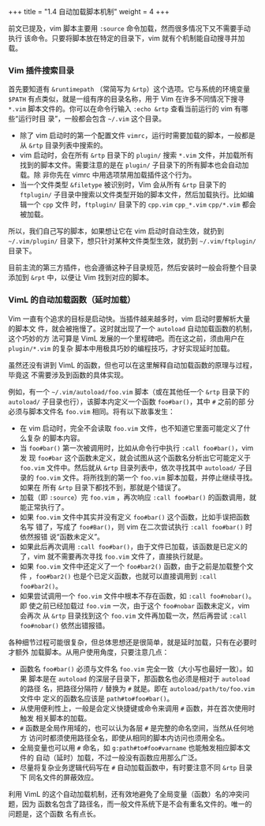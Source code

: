 +++
title = "1.4 自动加载脚本机制"
weight = 4
+++

<!-- ## 1.4\* 自动加载脚本机制 -->

前文已提及，vim 脚本主要用 `:source` 命令加载，然而很多情况下又不需要手动执行
该命令。只要将脚本放在特定的目录下，vim 就有个机制能自动搜寻并加载。

### Vim 插件搜索目录

首先要知道有 `&runtimepath` （常简写为 `&rtp`）这个选项。它与系统的环境变量
`$PATH` 有点类似，就是一组有序的目录名称，用于 Vim 在许多不同情况下搜寻 `*.vim` 
脚本文件的。你可以在命令行输入 `:echo &rtp` 查看当前运行的 vim 有哪些“运行时目
录”，一般都会包含 `~/.vim` 这个目录。

* 除了 vim 启动时的第一个配置文件 `vimrc`，运行时需要加载的脚本，一般都是从
  `&rtp` 目录列表中搜索的。
* vim 启动时，会在所有 `&rtp` 目录下的 `plugin/` 搜索 `*.vim` 文件，并加载所有
  找到的脚本文件。需要注意的是在 `plugin/` 子目录下的所有脚本也会自动加载。除
  非你先在 vimrc 中用选项禁用加载插件这个行为。
* 当一个文件类型 `&filetype` 被识别时，Vim 会从所有 `&rtp` 目录下的 `ftplugin/` 
  子目录中搜索以文件类型开始的脚本文件，然后加载执行。比如编辑一个 `cpp` 文件
  时，`ftplugin/` 目录下的 `cpp.vim` `cpp_*.vim` `cpp/*.vim` 都会被加载。

所以，我们自己写的脚本，如果想让它在 vim 启动时自动生效，就扔到
`~/.vim/plugin/` 目录下，想只针对某种文件类型生效，就扔到 `~/.vim/ftplugin/`
目录下。

目前主流的第三方插件，也会遵循这种子目录规范，然后安装时一般会将整个目录添加到
`&rpt` 中，以便让 Vim 找到对应的脚本。

### VimL 的自动加载函数（延时加载）

Vim 一直有个追求的目标是启动快。当插件越来越多时，vim 启动时要解析大量的脚本文
件，就会被拖慢了。这时就出现了一个 `autoload` 自动加载函数的机制，这个巧妙的方
法可算是 VimL 发展的一个里程碑吧。而在这之前，须由用户在 `plugin/*.vim` 的复杂
脚本中用极具巧妙的编程技巧，才好实现延时加载。

虽然还没有讲到 VimL 的函数，但也可以在这里解释自动加载函数的原理与过程，毕竟这
不需要涉及到函数的具体实现。

例如，有一个 `~/.vim/autoload/foo.vim` 脚本（或在其他任一个 `&rtp` 目录下的 
`autoload/` 子目录也行），该脚本内定义一个函数 `foo#bar()`，其中 `#` 之前的部
分必须与脚本文件名 `foo.vim` 相同。将有以下故事发生：

* 在 vim 启动时，完全不会读取 `foo.vim` 文件，也不知道它里面可能定义了什么复杂
  的脚本内容。
* 当 `foo#bar()` 第一次被调用时，比如从命令行中执行 `:call foo#bar()`，vim 发
  现 `foo#bar` 这个函数未定义，就会试图从这个函数名分析出它可能定义于 `foo.vim`
  文件中。然后就从 `&rtp` 目录列表中，依次寻找其中 `autoload/` 子目录的
  `foo.vim` 文件。将所找到的第一个 `foo.vim` 脚本加载，并停止继续寻找。如果在
  所有 `&rtp` 目录下都找不到，那就是个错误了。
* 加载（即 `:source`）完 `foo.vim` ，再次响应 `:call foo#bar()` 的函数调用，就
  能正常执行了。
* 如果 `foo.vim` 文件中其实并没有定义 `foo#bar()` 这个函数，比如手误把函数名写
  错了，写成了 `foo#Bar()`，则 vim 在二次尝试执行 `:call foo#bar()` 时依然报错
  说“函数未定义”。
* 如果此后再次调用 `:call foo#bar()`，由于文件已加载，该函数是已定义的了，vim
  就不需要再次寻找 `foo.vim` 文件了，直接执行就是。
* 如果 `foo.vim` 文件中还定义了一个 `foo#bar2()` 函数，由于之前是加载整个文件
  ，`foo#bar2()` 也是个已定义函数，也就可以直接调用到 `:call foo#bar2()`。
* 如果尝试调用一个 `foo.vim` 文件中根本不存在函数，如 `:call foo#nobar()`。即
  使之前已经加载过 `foo.vim` 一次，由于这个 `foo#nobar` 函数未定义，vim 会再次
  从 `&rtp` 目录找到这个 `foo.vim` 文件再加载一次，然后再尝试 `:call
  foo#nobar()` 依然出错报错。

各种细节过程可能很复杂，但总体思想还是很简单，就是延时加载，只有在必要时才额外
加载脚本。从用户使用角度，只要注意几点：

* 函数名 `foo#bar()` 必须与文件名 `foo.vim` 完全一致（大小写也最好一致）。如果
  脚本是在 `autoload` 的深层子目录下，那函数名也必须是相对于 `autoload` 的路径
  名，把路径分隔符 `/` 替换为 `#` 就是。即在 `autoload/path/to/foo.vim` 文件中
  定义的函数名应该是 `path#to#foo#bar()`。
* 从使用便利性上，一般是会定义快捷键或命令来调用 `#` 函数，并在首次使用时触发
  相关脚本的加载。
* `#` 函数是全局作用域的，也可以认为各层 `#` 是完整的命名空间，当然从任何地方
  访问时都须使用路径全名，即使从相同的脚本内访问也须用全名。
* 全局变量也可以用 `#` 命名，如 `g:path#to#foo#varname` 也能触发相应脚本文件的
  自动（延时）加载，不过一般没有函数应用那么广泛。
* 尽量将复杂业务逻辑代码写在 `#` 自动加载函数中，有时要注意不同 `&rtp` 目录下
  同名文件的屏蔽效应。

利用 VimL 的这个自动加载机制，还有效地避免了全局变量（函数）名的冲突问题，因为
函数名包含了路径名，而一般文件系统下是不会有重名文件的。唯一的问题是，这个函数
名有点长。
